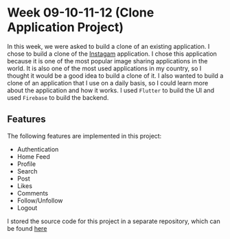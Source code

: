 # Week 09-10-11-12 (Clone Application Project)

In this week, we were asked to build a clone of an existing application. I chose to build a clone of the [Instagam](https://www.instagram.com/) application. I chose this application because it is one of the most popular image sharing applications in the world. It is also one of the most used applications in my country, so I thought it would be a good idea to build a clone of it. I also wanted to build a clone of an application that I use on a daily basis, so I could learn more about the application and how it works. I used `Flutter` to build the UI and used `Firebase` to build the backend.

## Features

The following features are implemented in this project:

- Authentication
- Home Feed
- Profile
- Search
- Post
- Likes
- Comments
- Follow/Unfollow
- Logout

I stored the source code for this project in a separate repository, which can be found [here](https://github.com/mafzaldev/flutter-instagram)
